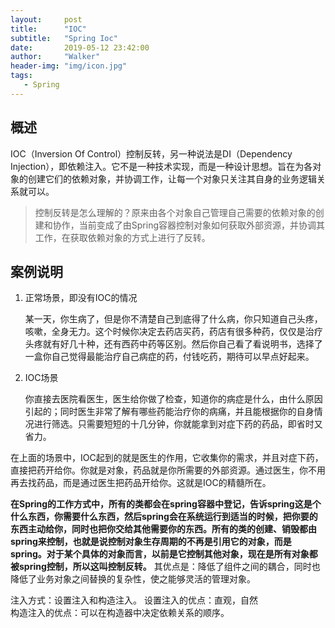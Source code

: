 ```yaml
---
layout:     post
title:      "IOC"
subtitle:   "Spring Ioc"
date:       2019-05-12 23:42:00
author:     "Walker"
header-img: "img/icon.jpg"
tags:
   - Spring
---
```


## 概述

IOC（Inversion Of Control）控制反转，另一种说法是DI（Dependency Injection），即依赖注入。它不是一种技术实现，而是一种设计思想。旨在为各对象的创建它们的依赖对象，并协调工作，让每一个对象只关注其自身的业务逻辑关系就可以。

> 控制反转是怎么理解的？原来由各个对象自己管理自己需要的依赖对象的创建和协作，当前变成了由Spring容器控制对象如何获取外部资源，并协调其工作，在获取依赖对象的方式上进行了反转。

## 案例说明

1. 正常场景，即没有IOC的情况

   某一天，你生病了，但是你不清楚自己到底得了什么病，你只知道自己头疼，咳嗽，全身无力。这个时候你决定去药店买药，药店有很多种药，仅仅是治疗头疼就有好几十种，还有西药中药等区别。然后你自己看了看说明书，选择了一盒你自己觉得最能治疗自己病症的药，付钱吃药，期待可以早点好起来。 

2. IOC场景

   你直接去医院看医生，医生给你做了检查，知道你的病症是什么，由什么原因引起的；同时医生非常了解有哪些药能治疗你的病痛，并且能根据你的自身情况进行筛选。只需要短短的十几分钟，你就能拿到对症下药的药品，即省时又省力。

在上面的场景中，IOC起到的就是医生的作用，它收集你的需求，并且对症下药，直接把药开给你。你就是对象，药品就是你所需要的外部资源。通过医生，你不用再去找药品，而是通过医生把药品开给你。这就是IOC的精髓所在。 

**在Spring的工作方式中，所有的类都会在spring容器中登记，告诉spring这是个什么东西，你需要什么东西，然后spring会在系统运行到适当的时候，把你要的东西主动给你，同时也把你交给其他需要你的东西。所有的类的创建、销毁都由 spring来控制，也就是说控制对象生存周期的不再是引用它的对象，而是spring。对于某个具体的对象而言，以前是它控制其他对象，现在是所有对象都被spring控制，所以这叫控制反转。** 其优点是：降低了组件之间的耦合，同时也降低了业务对象之间替换的复杂性，使之能够灵活的管理对象。 

注入方式：设置注入和构造注入。
设置注入的优点：直观，自然  
构造注入的优点：可以在构造器中决定依赖关系的顺序。

